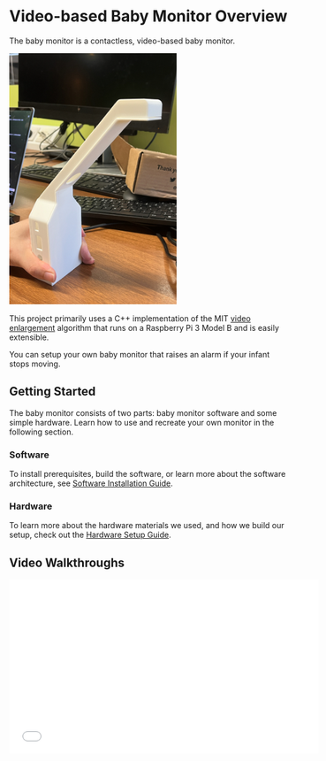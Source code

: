 # Video-based Baby Monitor Overview

The baby monitor is a contactless, video-based baby monitor.

<a href="img/model.jpg">
  <img src="img/model.jpg" alt="render" width=303>
</a>

This project primarily uses a C++ implementation of the MIT [video enlargement](http://people.csail.mit.edu/mrub/vidmag/) algorithm that runs on a Raspberry Pi 3 Model B and is easily extensible.

You can setup your own baby monitor that raises an alarm if your infant stops moving.

## Getting Started

The baby monitor consists of two parts: baby monitor software and some simple hardware.
Learn how to use and recreate your own monitor in the following section.

### Software

To install prerequisites, build the software, or learn more about the software architecture, see [Software Installation Guide](setup/sw-setup.md).

### Hardware

To learn more about the hardware materials we used, and how we build our setup, check out the [Hardware Setup Guide](setup/hw-setup.md).

## Video Walkthroughs


<iframe width="560" height="315" src="img/demo.mp4" frameborder="0" allowfullscreen></iframe>

